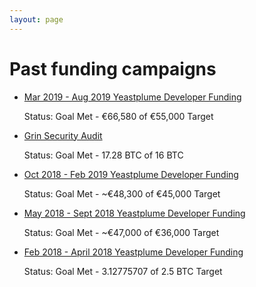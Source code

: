 ```yaml
---
layout: page
---
```


# Past funding campaigns

- [Mar 2019 - Aug 2019 Yeastplume Developer Funding](yeastplume)

  Status: Goal Met - €66,580 of €55,000 Target

- [Grin Security Audit](sec_audit)

  Status: Goal Met - 17.28 BTC of 16 BTC

- [Oct 2018 - Feb 2019 Yeastplume Developer Funding](yeastplume)

  Status: Goal Met - ~€48,300 of €45,000 Target

- [May 2018 - Sept 2018 Yeastplume Developer Funding](yeastplume)

  Status: Goal Met - ~€47,000 of €36,000 Target

- [Feb 2018 - April 2018 Yeastplume Developer Funding](yeastplume)

  Status: Goal Met - 3.12775707 of 2.5 BTC Target
